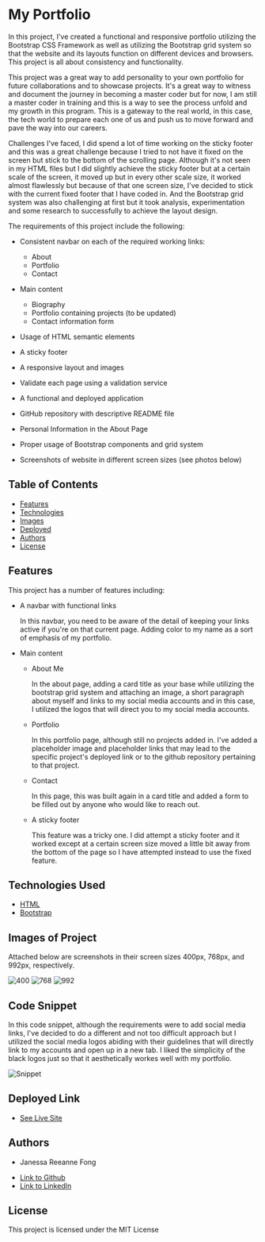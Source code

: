 # My Portfolio

In this project, I've created a functional and responsive portfolio utilizing the Bootstrap CSS Framework as well as utilizing the Bootstrap grid system so that the website and its layouts function on different devices and browsers. This project is all about consistency and functionality. 

This project was a great way to add personality to your own portfolio for future collaborations and to showcase projects. It's a great way to witness and document the journey in becoming a master coder but for now, I am still a master coder in training and this is a way to see the process unfold and my growth in this program. This is a gateway to the real world, in this case, the tech world to prepare each one of us and push us to move forward and pave the way into our careers.

Challenges I've faced, I did spend a lot of time working on the sticky footer and this was a great challenge because I tried to not have it fixed on the screen but stick to the bottom of the scrolling page. Although it's not seen in my HTML files but I did slightly achieve the sticky footer but at a certain scale of the screen, it moved up but in every other scale size, it worked almost flawlessly but because of that one screen size, I've decided to stick with the current fixed footer that I have coded in. And the Bootstrap grid system was also challenging at first but it took analysis, experimentation and some research to successfully to achieve the layout design.

The requirements of this project include the following:

* Consistent navbar on each of the required working links:
    * About
    * Portfolio
    * Contact

* Main content 
    * Biography
    * Portfolio containing projects (to be updated)
    * Contact information form

* Usage of HTML semantic elements
* A sticky footer
* A responsive layout and images
* Validate each page using a validation service
* A functional and deployed application
* GitHub repository with descriptive README file
* Personal Information in the About Page
* Proper usage of Bootstrap components and grid system
* Screenshots of website in different screen sizes (see photos below)


## Table of Contents

* [Features](#features)
* [Technologies](#technologies-used)
* [Images](#images-of-project)
* [Deployed](#deployed-link)
* [Authors](#authors)
* [License](#license)

## Features

This project has a number of features including:

* A navbar with functional links

    In this navbar, you need to be aware of the detail of keeping your links active if you're on that current page. Adding color to my name as a sort of emphasis of my portfolio.

* Main content

    * About Me

        In the about page, adding a card title as your base while utilizing the bootstrap grid system and attaching an image, a short paragraph about myself and links to my social media accounts and in this case, I utilized the logos that will direct you to my social media accounts.

    * Portfolio
    
        In this portfolio page, although still no projects added in. I've added a placeholder image and placeholder links that may lead to the specific project's deployed link or to the github repository pertaining to that project.

    * Contact

        In this page, this was built again in a card title and added a form to be filled out by anyone who would like to reach out.

    * A sticky footer

        This feature was a tricky one. I did attempt a sticky footer and it worked except at a certain screen size moved a little bit away from the bottom of the page so I have attempted instead to use the fixed feature. 

## Technologies Used

* [HTML](https://developer.mozilla.org/en-US/docs/Web/HTML)
* [Bootstrap](https://getbootstrap.com/)

## Images of Project

Attached below are screenshots in their screen sizes 400px, 768px, and 992px, respectively.

![400](assets/images/400.png)
![768](assets/images/768.png)
![992](assets/images/992.png)

## Code Snippet

In this code snippet, although the requirements were to add social media links, I've decided to do a different and not too difficult approach but I utilized the social media logos abiding with their guidelines that will directly link to my accounts and open up in a new tab. I liked the simplicity of the black logos just so that it aesthetically workes well with my portfolio. 

![Snippet](assets/images/code-snippet.png)

## Deployed Link

* [See Live Site](https://janessaref.github.io/my-portfolio/)


## Authors

* Janessa Reeanne Fong

- [Link to Github](https://github.com/janessaref)
- [Link to LinkedIn](https://www.linkedin.com/in/janessafong)

## License

This project is licensed under the MIT License 